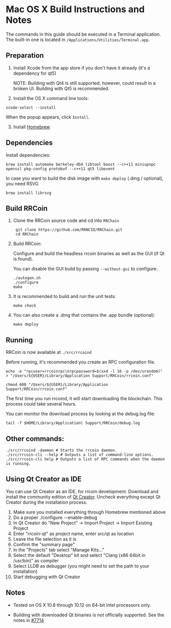 Mac OS X Build Instructions and Notes
====================================
The commands in this guide should be executed in a Terminal application.
The built-in one is located in `/Applications/Utilities/Terminal.app`.

Preparation
-----------

1.  Install Xcode from the app store if you don't have it already (it's a dependency for qt5)

    NOTE: Building with Qt4 is still supported, however, could result in a broken UI. Building with Qt5 is recommended.

2.  Install the OS X command line tools:

`xcode-select --install`

When the popup appears, click `Install`.

3.  Install [Homebrew](http://brew.sh).

Dependencies
----------------------

Install dependencies:

    brew install automake berkeley-db4 libtool boost --c++11 miniupnpc openssl pkg-config protobuf --c++11 qt5 libevent

In case you want to build the disk image with `make deploy` (.dmg / optional), you need RSVG

    brew install librsvg

Build RRCoin
-----------------

1. Clone the RRCoin source code and cd into `RRChain`

        git clone https://github.com/RRNCIO/RRChain.git
        cd RRChain

2.  Build RRCoin:

    Configure and build the headless rrcoin binaries as well as the GUI (if Qt is found).

    You can disable the GUI build by passing `--without-gui` to configure.

        ./autogen.sh
        ./configure
        make

3.  It is recommended to build and run the unit tests:

        make check

4.  You can also create a .dmg that contains the .app bundle (optional):

        make deploy

Running
-------

RRCoin is now available at `./src/rrcoind`

Before running, it's recommended you create an RPC configuration file.

    echo -e "rpcuser=rrcoinrpc\nrpcpassword=$(xxd -l 16 -p /dev/urandom)" > "/Users/${USER}/Library/Application Support/RRCoin/rrcoin.conf"

    chmod 600 "/Users/${USER}/Library/Application Support/RRCoin/rrcoin.conf"

The first time you run rrcoind, it will start downloading the blockchain. This process could take several hours.

You can monitor the download process by looking at the debug.log file:

    tail -f $HOME/Library/Application\ Support/RRCoin/debug.log

Other commands:
-------

    ./src/rrcoind -daemon # Starts the rrcoin daemon.
    ./src/rrcoin-cli --help # Outputs a list of command-line options.
    ./src/rrcoin-cli help # Outputs a list of RPC commands when the daemon is running.

Using Qt Creator as IDE
------------------------
You can use Qt Creator as an IDE, for rrcoin development.
Download and install the community edition of [Qt Creator](https://www.qt.io/download/).
Uncheck everything except Qt Creator during the installation process.

1. Make sure you installed everything through Homebrew mentioned above
2. Do a proper ./configure --enable-debug
3. In Qt Creator do "New Project" -> Import Project -> Import Existing Project
4. Enter "rrcoin-qt" as project name, enter src/qt as location
5. Leave the file selection as it is
6. Confirm the "summary page"
7. In the "Projects" tab select "Manage Kits..."
8. Select the default "Desktop" kit and select "Clang (x86 64bit in /usr/bin)" as compiler
9. Select LLDB as debugger (you might need to set the path to your installation)
10. Start debugging with Qt Creator

Notes
-----

* Tested on OS X 10.8 through 10.12 on 64-bit Intel processors only.

* Building with downloaded Qt binaries is not officially supported. See the notes in [#7714](https://github.com/bitcoin/bitcoin/issues/7714)

